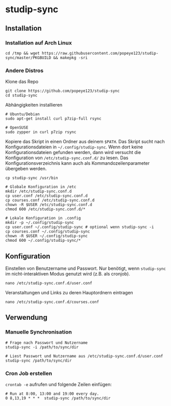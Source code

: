 # studip-sync

## Installation

### Installation auf Arch Linux
```
cd /tmp && wget https://raw.githubusercontent.com/popeye123/studip-sync/master/PKGBUILD && makepkg -sri
```

### Andere Distros

Klone das Repo
```
git clone https://github.com/popeye123/studip-sync
cd studip-sync
```
Abhängigkeiten installieren
```shell
# Ubuntu/Debian
sudo apt-get install curl p7zip-full rsync

# OpenSUSE
sudo zypper in curl p7zip rsync
```

Kopiere das Skript in einen Ordner aus deinem `$PATH`. Das Skript sucht nach
Konfigurationsdateien in `~/.config/studip-sync`. Wenn dort keine
Konfigurationsdateien gefunden werden, dann wird versucht die Konfiguration von
`/etc/studip-sync.conf.d/` zu lesen. Das Konfigurationsverzeichnis kann auch als
Kommandozeilenparameter übergeben werden.
```shell
cp studip-sync /usr/bin

# Globale Konfiguration in /etc
mkdir /etc/studip-sync.conf.d
cp user.conf /etc/studip-sync.conf.d
cp courses.conf /etc/studip-sync.conf.d
chown -R $USER /etc/studip-sync.conf.d
chmod 600 /etc/studip-sync.conf.d/*

# Lokale Konfiguration in .config
mkdir -p ~/.config/studip-sync
cp user.conf ~/.config/studip-sync # optional wenn studip-sync -i
cp courses.conf ~/.config/studip-sync
chown -R $USER ~/.config/studip-sync
chmod 600 ~/.config/studip-sync/*

```

## Konfiguration
Einstellen von Benutzername und Passwort. Nur benötigt, wenn `studip-sync` im
nicht-interaktiven Modus genutzt wird (z.B. als cronjob).
```shell
nano /etc/studip-sync.conf.d/user.conf
```

Veranstaltungen und Links zu deren Hauptordnern eintragen
```shell
nano /etc/studip-sync.conf.d/courses.conf
```

## Verwendung
### Manuelle Synchronisation
```shell
# Frage nach Passwort und Nutzername
studip-sync -i /path/to/sync/dir

# Liest Passwort und Nutzername aus /etc/studip-sync.conf.d/user.conf
studip-sync /path/to/sync/dir
```

### Cron Job erstellen
`crontab -e` aufrufen und folgende Zeilen einfügen:
```
# Run at 8:00, 13:00 and 19:00 every day.
0 8,13,19 * * *  studip-sync /path/to/sync/dir
```
